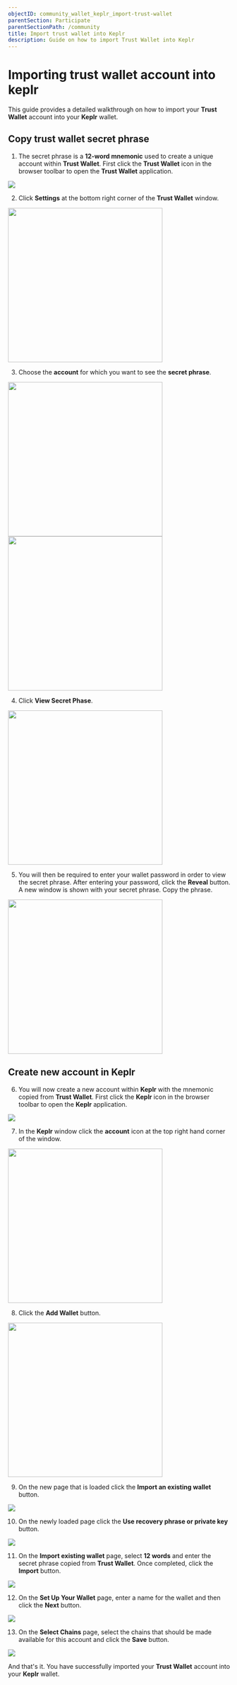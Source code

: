 ```yaml
---
objectID: community_wallet_keplr_import-trust-wallet
parentSection: Participate
parentSectionPath: /community
title: Import trust wallet into Keplr
description: Guide on how to import Trust Wallet into Keplr
---
```


# Importing trust wallet account into keplr

This guide provides a detailed walkthrough on how to import your **Trust Wallet** account into your **Keplr** wallet.

## Copy trust wallet secret phrase

1. The secret phrase is a **12-word mnemonic** used to create a unique account within **Trust Wallet**. First click the **Trust Wallet** icon in the browser toolbar to open the **Trust Wallet** application.

![](/images/docs/trust-wallet/trust-wallet-icon.png)

2. Click **Settings** at the bottom right corner of the **Trust Wallet** window.

<img src="/images/docs/trust-wallet/trust-wallet-setting-button.png" width="350">

3. Choose the **account** for which you want to see the **secret phrase**.

<img src="/images/docs/trust-wallet/trust-wallet-account.png" width="350">

<img src="/images/docs/trust-wallet/trust-wallet-account-2.png" width="350">

4. Click **View Secret Phase**.

<img src="/images/docs/trust-wallet/trust-wallet-view-secret-phrase.png" width="350">

5. You will then be required to enter your wallet password in order to view the secret phrase. After entering your password, click the **Reveal** button. A new window is shown with your secret phrase. Copy the phrase.

<img src="/images/docs/trust-wallet/trust-wallet-show-secret-phase.png" width="350">

## Create new account in Keplr

6. You will now create a new account within **Keplr** with the mnemonic copied from **Trust Wallet**. First click the **Keplr** icon in the browser toolbar to open the **Keplr** application.

![](/images/docs/keplr/keplr-icon.png)

7. In the **Keplr** window click the **account** icon at the top right hand corner of the window.

<img src="/images/docs/keplr/keplr-main-window.png" width="350">

8. Click the **Add Wallet** button.

<img src="/images/docs/keplr/keplr-add-wallet.png" width="350">

9. On the new page that is loaded click the **Import an existing wallet** button.

![](/images/docs/keplr/keplr-import.png)

10. On the newly loaded page click the **Use recovery phrase or private key** button.

![](/images/docs/keplr/keplr-use-recovery-phrase.png)

11. On the **Import existing wallet** page, select **12 words** and enter the secret phrase copied from **Trust Wallet**. Once completed, click the **Import** button.

![](/images/docs/keplr/keplr-import-existing-wallet.png)

12. On the **Set Up Your Wallet** page, enter a name for the wallet and then click the **Next** button.

![](/images/docs/keplr/keplr-set-up-wallet.png)

13. On the **Select Chains** page, select the chains that should be made available for this account and click the **Save** button.

![](/images/docs/keplr/keplr-select-chains.png)

And that's it. You have successfully imported your **Trust Wallet** account into your **Keplr** wallet.